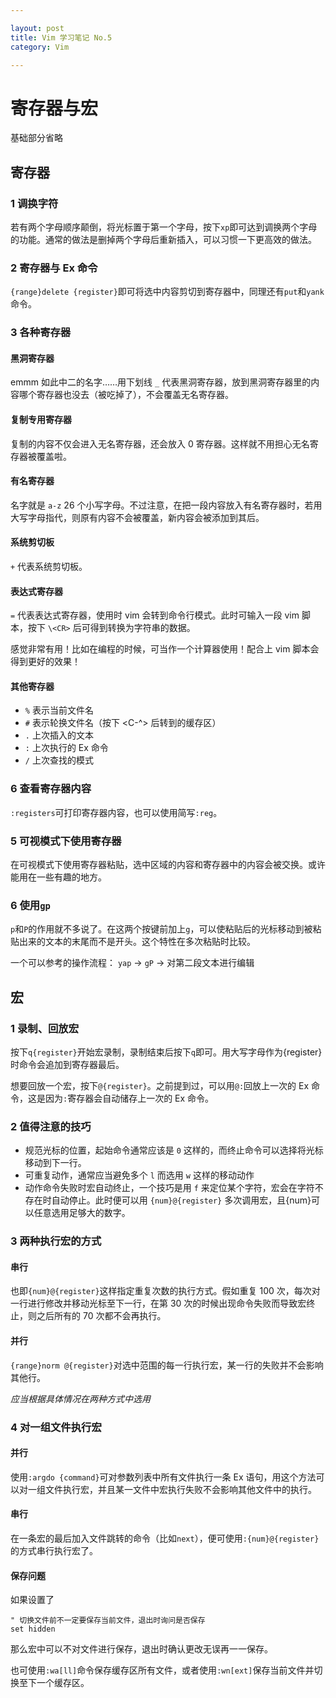 ```yaml
---

layout: post
title: Vim 学习笔记 No.5
category: Vim

---
```


# 寄存器与宏
基础部分省略

## 寄存器

### 1 调换字符
若有两个字母顺序颠倒，将光标置于第一个字母，按下`xp`即可达到调换两个字母的功能。通常的做法是删掉两个字母后重新插入，可以习惯一下更高效的做法。

<!--description-->

### 2 寄存器与 Ex 命令
`{range}delete {register}`即可将选中内容剪切到寄存器中，同理还有`put`和`yank`命令。

### 3 各种寄存器
#### 黑洞寄存器
emmm 如此中二的名字……用下划线 `_` 代表黑洞寄存器，放到黑洞寄存器里的内容哪个寄存器也没去（被吃掉了），不会覆盖无名寄存器。

#### 复制专用寄存器
复制的内容不仅会进入无名寄存器，还会放入 0 寄存器。这样就不用担心无名寄存器被覆盖啦。

#### 有名寄存器
名字就是 `a-z` 26 个小写字母。不过注意，在把一段内容放入有名寄存器时，若用大写字母指代，则原有内容不会被覆盖，新内容会被添加到其后。

#### 系统剪切板
`+` 代表系统剪切板。

#### 表达式寄存器
`=` 代表表达式寄存器，使用时 vim 会转到命令行模式。此时可输入一段 vim 脚本，按下 `\<CR>` 后可得到转换为字符串的数据。

感觉非常有用！比如在编程的时候，可当作一个计算器使用！配合上 vim 脚本会得到更好的效果！

#### 其他寄存器

- `%` 表示当前文件名
- `#` 表示轮换文件名（按下 \<C-^> 后转到的缓存区）
- `.` 上次插入的文本
- `:` 上次执行的 Ex 命令
- `/` 上次查找的模式

### 6 查看寄存器内容
`:registers`可打印寄存器内容，也可以使用简写`:reg`。

### 5 可视模式下使用寄存器
在可视模式下使用寄存器粘贴，选中区域的内容和寄存器中的内容会被交换。或许能用在一些有趣的地方。

### 6 使用`gp`
`p`和`P`的作用就不多说了。在这两个按键前加上`g`，可以使粘贴后的光标移动到被粘贴出来的文本的末尾而不是开头。这个特性在多次粘贴时比较。

一个可以参考的操作流程： `yap` -> `gP` -> 对第二段文本进行编辑

## 宏

### 1 录制、回放宏
按下`q{register}`开始宏录制，录制结束后按下`q`即可。用大写字母作为{register}时命令会追加到寄存器最后。

想要回放一个宏，按下`@{register}`。之前提到过，可以用`@:`回放上一次的 Ex 命令，这是因为`:`寄存器会自动储存上一次的 Ex 命令。

### 2 值得注意的技巧
- 规范光标的位置，起始命令通常应该是 `0` 这样的，而终止命令可以选择将光标移动到下一行。
- 可重复动作，通常应当避免多个 `l` 而选用 `w` 这样的移动动作
- 动作命令失败时宏自动终止，一个技巧是用 `f` 来定位某个字符，宏会在字符不存在时自动停止。此时便可以用 `{num}@{register}` 多次调用宏，且{num}可以任意选用足够大的数字。

### 3 两种执行宏的方式
#### 串行
也即`{num}@{register}`这样指定重复次数的执行方式。假如重复 100 次，每次对一行进行修改并移动光标至下一行，在第 30 次的时候出现命令失败而导致宏终止，则之后所有的 70 次都不会再执行。

#### 并行
`{range}norm @{register}`对选中范围的每一行执行宏，某一行的失败并不会影响其他行。

*应当根据具体情况在两种方式中选用*

### 4 对一组文件执行宏

#### 并行
使用`:argdo {command}`可对参数列表中所有文件执行一条 Ex 语句，用这个方法可以对一组文件执行宏，并且某一文件中宏执行失败不会影响其他文件中的执行。

#### 串行
在一条宏的最后加入文件跳转的命令（比如`next`），便可使用`:{num}@{register}`的方式串行执行宏了。

#### 保存问题
如果设置了

    " 切换文件前不一定要保存当前文件，退出时询问是否保存
    set hidden

那么宏中可以不对文件进行保存，退出时确认更改无误再一一保存。

也可使用`:wa[ll]`命令保存缓存区所有文件，或者使用`:wn[ext]`保存当前文件并切换至下一个缓存区。
